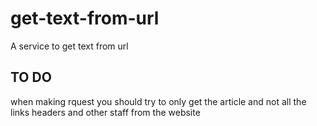 # get-text-from-url

A service to get text from url

## TO DO

when making rquest you should try to only get the article and not all the links headers and other staff from the website

